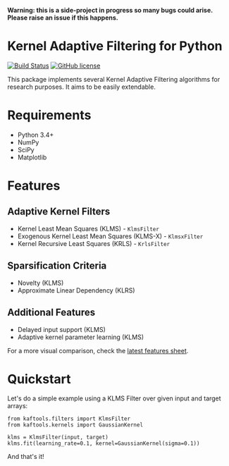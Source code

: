 **Warning: this is a side-project in progress so many bugs could arise. Please raise an issue if this happens.**

# Kernel Adaptive Filtering for Python
[![Build Status](https://travis-ci.org/Canas/kaftools.svg?branch=master)](https://travis-ci.org/Canas/kaftools) [![GitHub license](https://img.shields.io/badge/license-MIT-blue.svg)](https://raw.githubusercontent.com/Canas/kaftools/master/LICENSE)

This package implements several Kernel Adaptive Filtering algorithms for research purposes. It aims to be easily extendable.

# Requirements
- Python 3.4+
- NumPy
- SciPy
- Matplotlib

# Features
## Adaptive Kernel Filters
- Kernel Least Mean Squares (KLMS) - `KlmsFilter`
- Exogenous Kernel Least Mean Squares (KLMS-X) - `KlmsxFilter`
- Kernel Recursive Least Squares (KRLS) - `KrlsFilter`

## Sparsification Criteria
- Novelty (KLMS)
- Approximate Linear Dependency (KLRS)

## Additional Features
- Delayed input support (KLMS)
- Adaptive kernel parameter learning (KLMS)

For a more visual comparison, check the [latest features sheet](https://docs.google.com/spreadsheets/d/1kvBNAqDSgNGBTcXqMDN7j_dpp949peH_-F1GYVP29y8/edit?usp=sharing).

# Quickstart
Let's do a simple example using a KLMS Filter over given input and target arrays:
```
from kaftools.filters import KlmsFilter
from kaftools.kernels import GaussianKernel

klms = KlmsFilter(input, target)
klms.fit(learning_rate=0.1, kernel=GaussianKernel(sigma=0.1))
```

And that's it!
